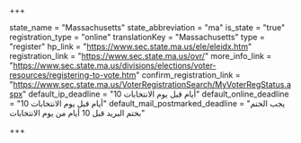 +++

state_name = "Massachusetts"
state_abbreviation = "ma"
is_state = "true"
registration_type = "online"
translationKey = "Massachusetts"
type = "register"
hp_link = "https://www.sec.state.ma.us/ele/eleidx.htm"
registration_link = "https://www.sec.state.ma.us/ovr/"
more_info_link = "https://www.sec.state.ma.us/divisions/elections/voter-resources/registering-to-vote.htm"
confirm_registration_link = "https://www.sec.state.ma.us/VoterRegistrationSearch/MyVoterRegStatus.aspx"
default_ip_deadline = "10 أيام قبل يوم الانتخابات"
default_online_deadline = "10 أيام قبل يوم الانتخابات"
default_mail_postmarked_deadline = "يجب الختم بختم البريد قبل 10 أيام من يوم الانتخابات"

+++